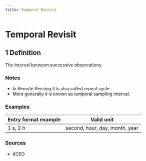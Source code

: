 ```yaml
---
title: Temporal Revisit
---
```


# Temporal Revisit

## 1 Definition

The interval between successive observations.

### Notes 

- In Remote Sensing it is also called repeat cycle.
- More generally it is known as temporal sampling interval.

### Examples 

| Entry format example | Valid unit                    |
|----------------------|-------------------------------|
| 1 s, 2 h             | second, hour, day, month, year |

### Sources 
- KCEO
